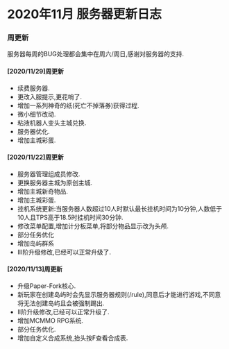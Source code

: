 # 2020年11月 服务器更新日志

### 周更新

服务器每周的BUG处理都会集中在周六/周日,感谢对服务器的支持.

#### [2020/11/29]周更新

* 续费服务器.
* 更改入服提示,更花哨了.
* 增加一系列神奇的纸(死亡不掉落券)获得过程.
* 微小细节改动.
* 粘液机器人变头主城兑换.
* 服务器优化.
* 增加主城彩蛋.

#### [2020/11/22]周更新

* 服务器管理组成员修改.
* 更换服务器主城为原创主城.
* 增加主城新奇物品.
* 增加主城彩蛋.
* 挂机系统更新:当服务器人数超过10人时默认最长挂机时间为10分钟,人数低于10人且TPS高于18.5时挂机时间30分钟.
* 修改菜单配置,增加计分板菜单,将部分物品显示改为头颅.
* 部分任务优化
* 增加岛屿群系
* III阶升级修改,已经可以正常升级了.

#### [2020/11/13]周更新
* 升级Paper-Fork核心.
* 新玩家在创建岛屿时会先显示服务器规则(/rule),同意后才能进行游戏,不同意将无法创建岛屿且会被强制踢出.
* II阶升级修改,已经可以正常升级了.
* 增加MCMMO RPG系统.
* 部分任务优化.
* 增加自定义合成系统,抬头按F查看合成表.

